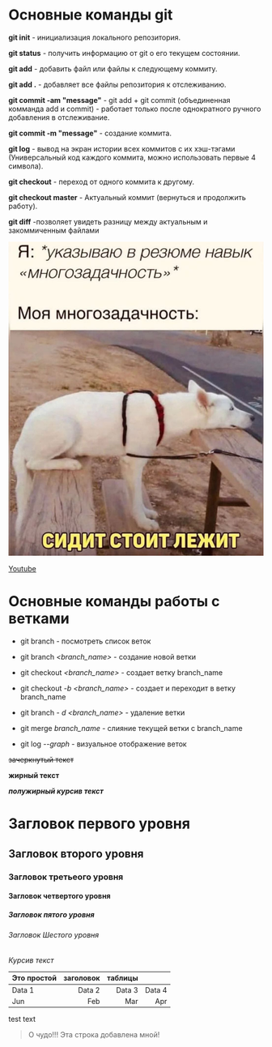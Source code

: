

 #  Основные команды git

**git init** - инициализация локального репозитория.

**git status** - получить информацию от git о его текущем состоянии.

**git add** - добавить файл или файлы к следующему коммиту.

**git add .** - добавляет все файлы репозитория к отслеживанию.

**git commit -am "message"** - git add + git commit (объединенная комманда add и commit) - работает только
после однократного ручного добавления в отслеживание.

**git commit -m "message"** - создание коммита.

**git log** - вывод на экран истории всех коммитов с их хэш-тэгами (Универсальный код каждого коммита, можно использовать первые 4 символа).

**git checkout** - переход от одного коммита к другому.

**git checkout master** - Актуальный коммит (вернуться и продолжить работу).

**git diff** -позволяет увидеть разницу между актуальным и закоммиченным файлами

![Картинка](multitask.jpg)

[Youtube](http://www.youtube.com)

# Основные команды работы с ветками

* git branch - посмотреть список веток

* git branch _<branch_name>_ - создание новой ветки

* git checkout _<branch_name>_ - создает ветку branch_name

* git checkout _-b <branch_name>_ - создает и переходит в ветку branch_name

* git branch _- d <branch_name>_ - удаление ветки

* git merge _branch_name_ - слияние текущей ветки с branch_name

* git log _--graph_ - визуальное отображение веток





~~зачеркнутый текст~~

**жирный текст**

***полужирный курсив текст***

# Загловок первого уровня
## Загловок второго уровня
### Загловок третьеого уровня
#### Загловок четвертого уровня
##### Загловок пятого уровня
###### Загловок Шестого уровня

_Курсив текст_

| Это простой | заголовок | таблицы||
|:------------|---------:|-------:|---------:|
| Data 1 | Data 2| Data 3| Data 4|
| Jun|Feb|Mar|Apr|

test text
> О чудо!!! Эта строка добавлена мной!
